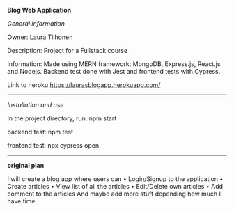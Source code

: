 **Blog Web Application**

*General information*

Owner: Laura Tiihonen

Description: Project for a Fullstack course

Information: Made using MERN framework: MongoDB, Express.js, React.js and Nodejs. Backend test done with Jest and frontend tests with Cypress.

Link to heroku https://laurasblogapp.herokuapp.com/

----

*Installation and use*

In the project directory, run:
npm start

backend test:
npm test

frontend test:
npx cypress open

-----

**original plan**

I will create a blog app where users can
• Login/Signup to the application
• Create articles
• View list of all the articles
• Edit/Delete own articles
• Add comment to the articles
And maybe add more stuff depending how much I have time.
